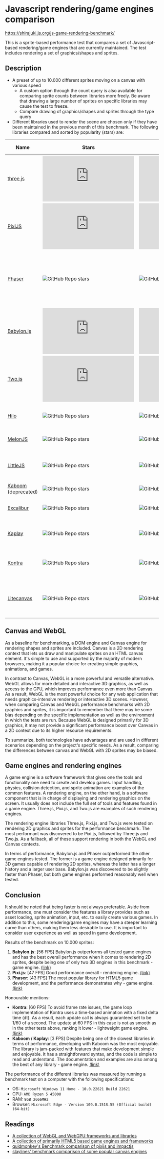 # Javascript rendering/game engines comparison

https://shirajuki.js.org/js-game-rendering-benchmark/

This is a sprite-based performance test that compares a set of Javascript-based rendering/game engines that are currently maintained. The test includes rendering a set of graphics/shapes and sprites.

## Description

- A preset of up to 10.000 different sprites moving on a canvas with various speed
  - A custom option through the count query is also available for comparing sprite counts between libraries more freely. Be aware that drawing a large number of sprites on specific libraries may cause the test to freeze.
  - Compare drawing of graphics/shapes and sprites through the type query
- Different libraries used to render the scene are chosen only if they have been maintained in the previous month of this benchmark. The following libraries compared and sorted by popularity (stars) are:

| Name                                                    | Stars                                                                             | Last Commit                                                                              | Description                                                                                                                                         | Game engine |
| ------------------------------------------------------- | --------------------------------------------------------------------------------- | ---------------------------------------------------------------------------------------- | --------------------------------------------------------------------------------------------------------------------------------------------------- | ----------- |
| [three.js](https://github.com/mrdoob/three.js)          | ![GitHub Repo stars](https://img.shields.io/github/stars/mrdoob/three.js)         | ![GitHub last commit](https://img.shields.io/github/last-commit/mrdoob/three.js)         | JavaScript 3D library.                                                                                                                              | no          |
| [PixiJS](https://github.com/pixijs/pixi.js)             | ![GitHub Repo stars](https://img.shields.io/github/stars/pixijs/pixi.js)          | ![GitHub last commit](https://img.shields.io/github/last-commit/pixijs/pixi.js)          | The HTML5 Creation Engine: Create beautiful digital content with the fastest, most flexible 2D WebGL renderer.                                      | no          |
| [Phaser](https://github.com/photonstorm/phaser)         | ![GitHub Repo stars](https://img.shields.io/github/stars/photonstorm/phaser)      | ![GitHub last commit](https://img.shields.io/github/last-commit/photonstorm/phaser)      | Phaser is a fun, free and fast 2D game framework for making HTML5 games for desktop and mobile web browsers, supporting Canvas and WebGL rendering. | yes         |
| [Babylon.js](https://github.com/BabylonJS/Babylon.js)   | ![GitHub Repo stars](https://img.shields.io/github/stars/BabylonJS/Babylon.js)    | ![GitHub last commit](https://img.shields.io/github/last-commit/BabylonJS/Babylon.js)    | Babylon.js is a powerful, beautiful, simple, and open game and rendering engine packed into a friendly JavaScript framework.                        | yes         |
| [Two.js](https://github.com/jonobr1/two.js)             | ![GitHub Repo stars](https://img.shields.io/github/stars/jonobr1/two.js)          | ![GitHub last commit](https://img.shields.io/github/last-commit/jonobr1/two.js)          | A renderer agnostic two-dimensional drawing api for the web.                                                                                        | no          |
| [Hilo](https://github.com/hiloteam/Hilo)                | ![GitHub Repo stars](https://img.shields.io/github/stars/hiloteam/Hilo)           | ![GitHub last commit](https://img.shields.io/github/last-commit/hiloteam/Hilo)           | A Cross-end HTML5 Game development solution developed by Alibaba Group                                                                              | yes         |
| [MelonJS](https://github.com/melonjs/melonjs)           | ![GitHub Repo stars](https://img.shields.io/github/stars/melonjs/melonjs)         | ![GitHub last commit](https://img.shields.io/github/last-commit/melonjs/melonjs)         | A fresh & lightweight javascript game engine.                                                                                                       | yes         |
| [LittleJS](https://github.com/KilledByAPixel/LittleJS)  | ![GitHub Repo stars](https://img.shields.io/github/stars/KilledByAPixel/LittleJS) | ![GitHub last commit](https://img.shields.io/github/last-commit/KilledByAPixel/LittleJS) | LittleJS is the tiny fast HTML5 game engine with many features and no dependencies. 🚂 Choo-Choo!                                                   | yes         |
| [Kaboom](https://github.com/replit/kaboom) (deprecated) | ![GitHub Repo stars](https://img.shields.io/github/stars/replit/kaboom)           | ![GitHub last commit](https://img.shields.io/github/last-commit/replit/kaboom)           | 💥 JavaScript game library.                                                                                                                         | yes         |
| [Excalibur](https://github.com/excaliburjs/Excalibur)   | ![GitHub Repo stars](https://img.shields.io/github/stars/excaliburjs/Excalibur)   | ![GitHub last commit](https://img.shields.io/github/last-commit/excaliburjs/Excalibur)   | 🎮 Your friendly TypeScript 2D game engine for the web 🗡️                                                                                           | yes         |
| [Kaplay](https://github.com/kaplayjs/kaplay)            | ![GitHub Repo stars](https://img.shields.io/github/stars/kaplayjs/kaplay)         | ![GitHub last commit](https://img.shields.io/github/last-commit/kaplayjs/kaplay)         | 🦖 A JavaScript/TypeScript Game Library that feels like a game.                                                                                     | yes         |
| [Kontra](https://github.com/straker/kontra)             | ![GitHub Repo stars](https://img.shields.io/github/stars/straker/kontra)          | ![GitHub last commit](https://img.shields.io/github/last-commit/straker/kontra)          | A lightweight JavaScript gaming micro-library, optimized for js13kGames.                                                                            | yes         |
| [Litecanvas](https://github.com/litecanvas/game-engine) | ![GitHub Repo stars](https://img.shields.io/github/stars/litecanvas/game-engine)  | ![GitHub last commit](https://img.shields.io/github/last-commit/litecanvas/game-engine)  | Lightweight (~4kb) HTML5 canvas 2D engine suitable for small games, prototypes, creative coding, etc.                                               | yes         |

## Canvas and WebGL

As a baseline for benchmarking, a DOM engine and Canvas engine for rendering shapes and sprites are included. Canvas is a 2D rendering context that lets us draw and manipulate sprites on an HTML canvas element. It's simple to use and supported by the majority of modern browsers, making it a popular choice for creating simple graphics, animations, and games.

In contrast to Canvas, WebGL is a more powerful and versatile alternative. WebGL allows for more detailed and interactive 3D graphics, as well as access to the GPU, which improves performance even more than Canvas. As a result, WebGL is the most powerful choice for any web application that needs graphics-intensive rendering or interactive 3D scenes. However, when comparing Canvas and WebGL performance benchmarks with 2D graphics and sprites, it is important to remember that there may be some bias depending on the specific implementation as well as the environment in which the tests are run. Because WebGL is designed primarily for 3D graphics, it may not provide a significant performance boost over Canvas in a 2D context due to its higher resource requirements.

To summarize, both technologies have advantages and are used in different scenarios depending on the project's specific needs. As a result, comparing the differences between canvas and WebGL with 2D sprites may be biased.

## Game engines and rendering engines

A game engine is a software framework that gives one the tools and functionality one need to create and develop games. Input handling, physics, collision detection, and sprite animation are examples of the common features. A rendering engine, on the other hand, is a software component that is in charge of displaying and rendering graphics on the screen. It usually does not include the full set of tools and features found in a game engine. Three.js, Pixi.js, and Two.js are examples of such rendering engines.

The rendering engine libraries Three.js, Pixi.js, and Two.js were tested on rendering 2D graphics and sprites for the performance benchmark. The most performant was discovered to be Pixi.js, followed by Three.js and Two.js. As a fallback, all of these support rendering in both the WebGL and Canvas contexts.

In terms of performance, Babylon.js and Phaser outperformed the other game engines tested. The former is a game engine designed primarily for 3D games capable of rendering 2D sprites, whereas the latter has a longer history and a larger user base. Babylon.js was discovered to be slightly faster than Phaser, but both game engines performed reasonably well when tested.

## Conclusion

It should be noted that being faster is not always preferable. Aside from performance, one must consider the features a library provides such as asset loading, sprite animation, input, etc. to easily create various games. In addition to this, some rendering/game engines may have a steeper learning curve than others, making them less desirable to use. It is important to consider user experience as well as speed in game development.

Results of the benchmark on 10.000 sprites:

1. **Babylon.js**: [56 FPS] Babylon.js outperforms all tested game engines and has the best overall performance when it comes to rendering 2D sprites, despite being one of only two 3D engines in this benchmark - game engine. [(link)](https://shirajuki.js.org/js-game-rendering-benchmark/babylon.html?count=10000&type=sprite)
2. **Pixi.js**: [47 FPS] Good performance overall - rendering engine. [(link)](https://shirajuki.js.org/js-game-rendering-benchmark/pixi.html?count=10000&type=sprite)
3. **Phaser**: [43 FPS] The most popular library for HTML5 game development, and the performance demonstrates why - game engine. [(link)](https://shirajuki.js.org/js-game-rendering-benchmark/phaser.html?count=10000&type=sprite)

Honourable mentions:

- **Kontra**: [60 FPS] To avoid frame rate issues, the game loop implementation of Kontra uses a time-based animation with a fixed delta time (dt). As a result, each update call is always guaranteed set to be 1/60 of a second. The update at 60 FPS in this case is not as smooth as in the other tests above, ranking it lower - lightweight game engine. [(link)](https://shirajuki.js.org/js-game-rendering-benchmark/kontra.html?count=10000&type=sprite)
- **Kaboom / Kaplay**: [3 FPS] Despite being one of the slowest libraries in terms of performance, developing with Kaboom was the most enjoyable. The library is jam-packed with features that make development simple and enjoyable. It has a straightforward syntax, and the code is simple to read and understand. The documentation and examples are also among the best of any library - game engine. [(link)](https://shirajuki.js.org/js-game-rendering-benchmark/kaboom.html?count=10000&type=sprite)

The performance of the different libraries was measured by running a benchmark test on a computer with the following specifications:

- OS: `Microsoft Windows 11 Home - 10.0.22621 Build 22621`
- CPU: `AMD Ryzen 5 4500U`
- RAM: `8GB 2666MHz`
- Browser: `Microsoft Edge - Version 109.0.1518.55 (Official build) (64-bit)`

## Readings

- [A collection of WebGL and WebGPU frameworks and libraries](https://gist.github.com/dmnsgn/76878ba6903cf15789b712464875cfdc)
- [A collection of primarily HTML5 based game engines and frameworks](https://github.com/bebraw/jswiki/wiki/Game-Engines)
- [quidmonkey's Benchmark comparison of pixijs and impactjs](https://github.com/quidmonkey/particle_test)
- [slaylines' benchmark comparison of some popular canvas engines](https://github.com/slaylines/canvas-engines-comparison)
